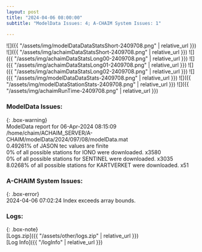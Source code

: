 ```yaml
---
layout: post
title: "2024-04-06 08:00:00"
subtitle: "ModelData Issues: 4; A-CHAIM System Issues: 1"

---
```


![]({{ "/assets/img/modelDataDataStatsShort-2409708.png" | relative_url }})
![]({{ "/assets/img/achaimDataStatsShort-2409708.png" | relative_url }})
![]({{ "/assets/img/achaimDataStatsLong00-2409708.png" | relative_url }})
![]({{ "/assets/img/achaimDataStatsLong01-2409708.png" | relative_url }})
![]({{ "/assets/img/achaimDataStatsLong02-2409708.png" | relative_url }})
![]({{ "/assets/img/modelDataDataStats-2409708.png" | relative_url }})
![]({{ "/assets/img/modelDataStationStats-2409708.png" | relative_url }})
![]({{ "/assets/img/achaimRunTime-2409708.png" | relative_url }})


### ModelData Issues:  
  
{: .box-warning}  
 ModelData report for 06-Apr-2024 08:15:09   
 /home/chaim/ACHAIM_SERVER/A-CHAIM/modelData/2024/097/08/modelData.mat   
 0.49261% of JASON tec values are finite   
 0% of all possible stations for IONO were downloaded. x3580   
 0% of all possible stations for SENTINEL were downloaded. x3035   
 8.0268% of all possible stations for KARTVERKET were downloaded. x51   
  
### A-CHAIM System Issues:  
  
{: .box-error}  
2024-04-06 07:02:24 Index exceeds array bounds.  

### Logs:  
  
{: .box-note}  
[Logs.zip]({{ "/assets/other/logs.zip" | relative_url }})  
[Log Info]({{ "/logInfo" | relative_url }})  
